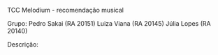 TCC
Melodium - recomendação musical

Grupo: Pedro Sakai (RA 20151)
       Luiza Viana (RA 20145)
       Júlia Lopes (RA 20140)
       
Descrição:
